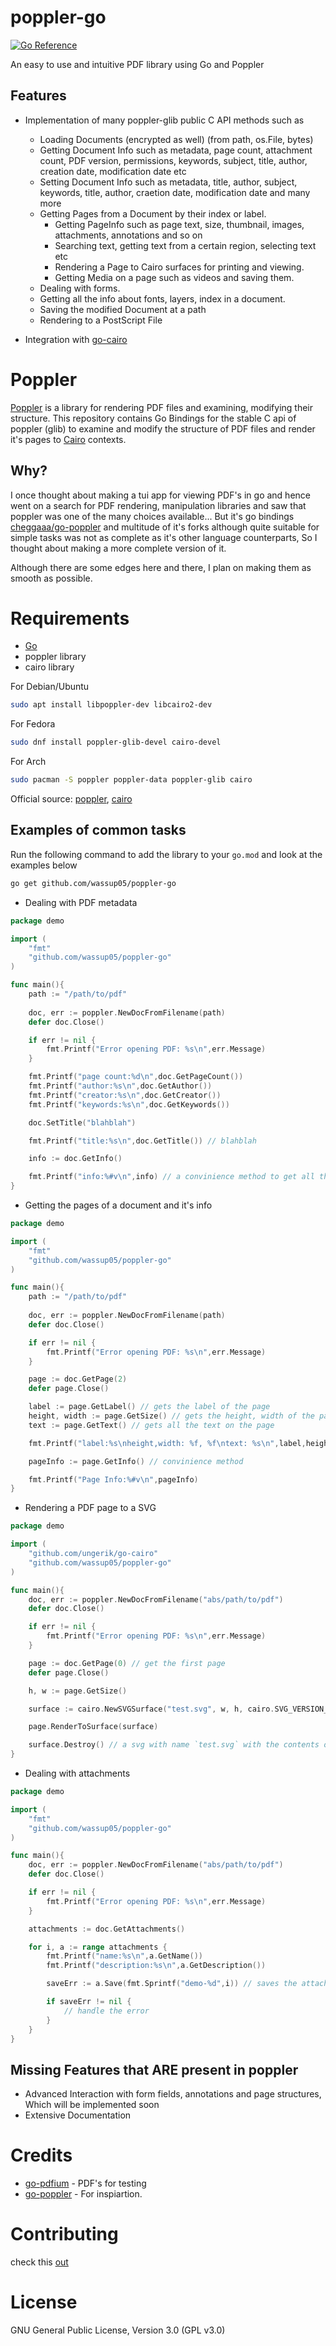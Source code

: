 # poppler-go
[![Go Reference](https://pkg.go.dev/badge/github.com/wassup05/poppler-go/poppler-go.svg)](https://pkg.go.dev/github.com/wassup05/poppler-go)

An easy to use and intuitive PDF library using Go and Poppler

## Features

* Implementation of many poppler-glib public C API methods such as
    * Loading Documents (encrypted as well) (from path, os.File, bytes)
    * Getting Document Info such as metadata, page count, attachment count, PDF version, permissions, keywords, subject, title, author, creation date, modification date etc
    * Setting Document Info such as metadata, title, author, subject, keywords, title, author, craetion date, modification date and many more
    * Getting Pages from a Document by their index or label.
        * Getting PageInfo such as page text, size, thumbnail, images, attachments, annotations and so on
        * Searching text, getting text from a certain region, selecting text etc
        * Rendering a Page to Cairo surfaces for printing and viewing.
        * Getting Media on a page such as videos and saving them.
    * Dealing with forms.
    * Getting all the info about fonts, layers, index in a document.
    * Saving the modified Document at a path
    * Rendering to a PostScript File

* Integration with [go-cairo](https://github.com/ungerik/go-cairo)

# Poppler
[Poppler](https://poppler.freedesktop.org/) is a library for rendering PDF files and examining, modifying their structure.
This repository contains Go Bindings for the stable C api of poppler (glib) to examine and modify the structure of PDF files and render it's pages to [Cairo](https://www.cairographics.org/) contexts.

## Why?
I once thought about making a tui app for viewing PDF's in go and hence went on a search for PDF rendering, manipulation libraries and saw that poppler was one of the many choices available... But it's go bindings [cheggaaa/go-poppler](https://github.com/cheggaaa/go-poppler) and multitude of it's forks although quite suitable for simple tasks was not as complete as it's other language counterparts, So I thought about making a more complete version of it.

Although there are some edges here and there, I plan on making them as smooth as possible.

# Requirements

* [Go](https://go.dev/)
* poppler library
* cairo library

For Debian/Ubuntu
```bash
sudo apt install libpoppler-dev libcairo2-dev
```

For Fedora
```bash
sudo dnf install poppler-glib-devel cairo-devel
```

For Arch
```bash
sudo pacman -S poppler poppler-data poppler-glib cairo
```

Official source: [poppler](https://poppler.freedesktop.org/), [cairo](https://www.cairographics.org/)

## Examples of common tasks

Run the following command to add the library to your `go.mod` and look at the examples below 
```bash
go get github.com/wassup05/poppler-go
```

* Dealing with PDF metadata

```go
package demo

import (
    "fmt"
    "github.com/wassup05/poppler-go"
)

func main(){
    path := "/path/to/pdf"
    
    doc, err := poppler.NewDocFromFilename(path)
    defer doc.Close()

    if err != nil {
        fmt.Printf("Error opening PDF: %s\n",err.Message)
    }

    fmt.Printf("page count:%d\n",doc.GetPageCount())
    fmt.Printf("author:%s\n",doc.GetAuthor())
    fmt.Printf("creator:%s\n",doc.GetCreator())
    fmt.Printf("keywords:%s\n",doc.GetKeywords())

    doc.SetTitle("blahblah")

    fmt.Printf("title:%s\n",doc.GetTitle()) // blahblah

    info := doc.GetInfo()

    fmt.Printf("info:%#v\n",info) // a convinience method to get all the useful info in one go as a struct
}
```

* Getting the pages of a document and it's info

```go
package demo

import (
    "fmt"
    "github.com/wassup05/poppler-go"
)

func main(){
    path := "/path/to/pdf"
    
    doc, err := poppler.NewDocFromFilename(path)
    defer doc.Close()

    if err != nil {
        fmt.Printf("Error opening PDF: %s\n",err.Message)
    }

    page := doc.GetPage(2)
    defer page.Close()

    label := page.GetLabel() // gets the label of the page
    height, width := page.GetSize() // gets the height, width of the page
    text := page.GetText() // gets all the text on the page

    fmt.Printf("label:%s\nheight,width: %f, %f\ntext: %s\n",label,height,width,text)

    pageInfo := page.GetInfo() // convinience method

    fmt.Printf("Page Info:%#v\n",pageInfo)
}

```

* Rendering a PDF page to a SVG

```go
package demo

import (
    "github.com/ungerik/go-cairo"
    "github.com/wassup05/poppler-go"
)

func main(){
	doc, err := poppler.NewDocFromFilename("abs/path/to/pdf")
    defer doc.Close()

	if err != nil {
        fmt.Printf("Error opening PDF: %s\n",err.Message)
	}

	page := doc.GetPage(0) // get the first page
    defer page.Close()

	h, w := page.GetSize()

	surface := cairo.NewSVGSurface("test.svg", w, h, cairo.SVG_VERSION_1_2)

	page.RenderToSurface(surface)

	surface.Destroy() // a svg with name `test.svg` with the contents of the 1st page will be created
}
```

* Dealing with attachments

```go
package demo

import (
    "fmt"
    "github.com/wassup05/poppler-go"
)

func main(){
	doc, err := poppler.NewDocFromFilename("abs/path/to/pdf")
    defer doc.Close()

	if err != nil {
        fmt.Printf("Error opening PDF: %s\n",err.Message)
	}

    attachments := doc.GetAttachments()

    for i, a := range attachments {
        fmt.Printf("name:%s\n",a.GetName())
        fmt.Printf("description:%s\n",a.GetDescription())

        saveErr := a.Save(fmt.Sprintf("demo-%d",i)) // saves the attachment to the path

        if saveErr != nil {
            // handle the error
        }
    }
}
```

## Missing Features that ARE present in poppler

* Advanced Interaction with form fields, annotations and page structures, Which will be implemented soon
* Extensive Documentation

# Credits
* [go-pdfium](https://github.com/klippa-app/go-pdfium) - PDF's for testing
* [go-poppler](https://github.com/cheggaaa/go-poppler) - For inspiartion.

# Contributing
check this [out](./CONTRIBUTING.md)

# License

GNU General Public License, Version 3.0 (GPL v3.0)
